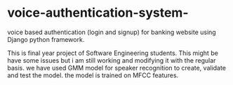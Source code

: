 # voice-authentication-system-
voice based authentication (login and signup) for banking website using Django python framework.

This is final year project of Software Engineering students.
This might be have some issues but i am still working and modifying it with the regular basis.
we have used GMM model for speaker recognition to create, validate and test the model.
the model is trained on MFCC features.
